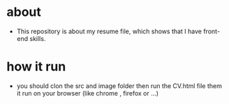 # about
- This repository is about my resume file, which shows that I have front-end skills.


# how it run
- you should clon the src and image folder then run the CV.html file them it run on your browser (like chrome , firefox or ...)
